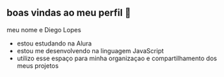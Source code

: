 ## boas vindas ao meu perfil 🖤

meu nome e Diego Lopes

- estou estudando na Alura
- estou me desenvolvendo na linguagem JavaScript
- utilizo esse espaço para minha organizaçao e compartilhamento dos meus projetos
